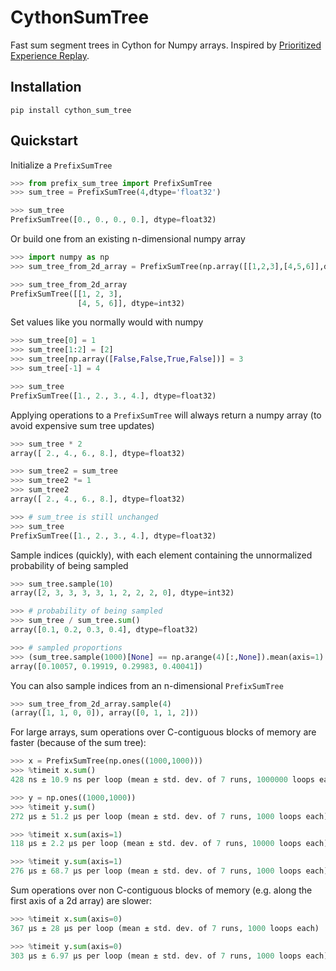 # CythonSumTree 

Fast sum segment trees in Cython for Numpy arrays.  Inspired by [Prioritized Experience Replay](https://arxiv.org/abs/1511.05952).

## Installation

```
pip install cython_sum_tree
```

## Quickstart 

Initialize a `PrefixSumTree`

```python
>>> from prefix_sum_tree import PrefixSumTree
>>> sum_tree = PrefixSumTree(4,dtype='float32')

>>> sum_tree
PrefixSumTree([0., 0., 0., 0.], dtype=float32)
```

Or build one from an existing n-dimensional numpy array
```python
>>> import numpy as np
>>> sum_tree_from_2d_array = PrefixSumTree(np.array([[1,2,3],[4,5,6]],dtype='int32'))

>>> sum_tree_from_2d_array
PrefixSumTree([[1, 2, 3],
               [4, 5, 6]], dtype=int32)
```

Set values like you normally would with numpy 
```python
>>> sum_tree[0] = 1
>>> sum_tree[1:2] = [2]
>>> sum_tree[np.array([False,False,True,False])] = 3
>>> sum_tree[-1] = 4

>>> sum_tree
PrefixSumTree([1., 2., 3., 4.], dtype=float32)
```

Applying operations to a `PrefixSumTree` will always return a numpy array (to avoid expensive sum tree updates)
```python
>>> sum_tree * 2
array([ 2., 4., 6., 8.], dtype=float32)

>>> sum_tree2 = sum_tree
>>> sum_tree2 *= 1
>>> sum_tree2
array([ 2., 4., 6., 8.], dtype=float32)

>>> # sum_tree is still unchanged
>>> sum_tree
PrefixSumTree([1., 2., 3., 4.], dtype=float32)
```

Sample indices (quickly), with each element containing the unnormalized probability of being sampled
```python
>>> sum_tree.sample(10)
array([2, 3, 3, 3, 3, 1, 2, 2, 2, 0], dtype=int32)

>>> # probability of being sampled
>>> sum_tree / sum_tree.sum() 
array([0.1, 0.2, 0.3, 0.4], dtype=float32)

>>> # sampled proportions
>>> (sum_tree.sample(1000)[None] == np.arange(4)[:,None]).mean(axis=1) 
array([0.10057, 0.19919, 0.29983, 0.40041])
```

You can also sample indices from an n-dimensional `PrefixSumTree`
```python
>>> sum_tree_from_2d_array.sample(4)
(array([1, 1, 0, 0]), array([0, 1, 1, 2]))
```

For large arrays, sum operations over C-contiguous blocks of memory are faster (because of the sum tree):
```python
>>> x = PrefixSumTree(np.ones((1000,1000)))
>>> %timeit x.sum()
428 ns ± 10.9 ns per loop (mean ± std. dev. of 7 runs, 1000000 loops each)

>>> y = np.ones((1000,1000))
>>> %timeit y.sum()
272 µs ± 51.2 µs per loop (mean ± std. dev. of 7 runs, 1000 loops each)

>>> %timeit x.sum(axis=1)
118 µs ± 2.2 µs per loop (mean ± std. dev. of 7 runs, 10000 loops each)

>>> %timeit y.sum(axis=1)
276 µs ± 68.7 µs per loop (mean ± std. dev. of 7 runs, 1000 loops each)
```

Sum operations over non C-contiguous blocks of memory (e.g. along the first axis of a 2d array) are slower: 
```python
>>> %timeit x.sum(axis=0)
367 µs ± 28 µs per loop (mean ± std. dev. of 7 runs, 1000 loops each)

>>> %timeit y.sum(axis=0)
303 µs ± 6.97 µs per loop (mean ± std. dev. of 7 runs, 1000 loops each)
```
